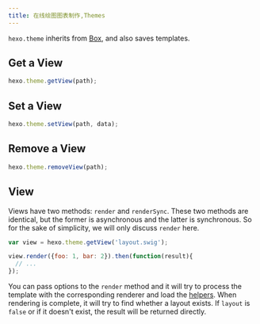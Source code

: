 ```yaml
---
title: 在线绘图图表制作,Themes
---
```

`hexo.theme` inherits from [Box](box.html), and also saves templates.

## Get a View

``` js
hexo.theme.getView(path);
```

## Set a View

``` js
hexo.theme.setView(path, data);
```

## Remove a View

``` js
hexo.theme.removeView(path);
```

## View

Views have two methods: `render` and `renderSync`. These two methods are identical, but the former is asynchronous and the latter is synchronous. So for the sake of simplicity, we will only discuss `render` here.

``` js
var view = hexo.theme.getView('layout.swig');

view.render({foo: 1, bar: 2}).then(function(result){
  // ...
});
```

You can pass options to the `render` method and it will try to process the template with the corresponding renderer and load the [helpers](helper.html). When rendering is complete, it will try to find whether a layout exists. If `layout` is `false` or if it doesn't exist, the result will be returned directly.
